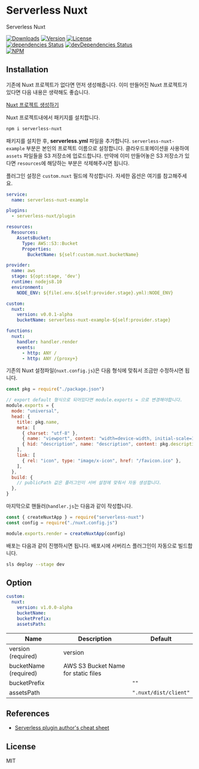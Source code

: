 # Serverless Nuxt

Serverless Nuxt

<p>
  <a href="https://npmcharts.com/compare/serverless-nuxt?minimal=true"><img alt="Downloads" src="https://img.shields.io/npm/dt/serverless-nuxt.svg" /></a>
  <a href="https://www.npmjs.com/package/serverless-nuxt"><img alt="Version" src="https://img.shields.io/npm/v/serverless-nuxt.svg" /></a>
  <a href="https://www.npmjs.com/package/serverless-nuxt"><img alt="License" src="https://img.shields.io/npm/l/serverless-nuxt.svg" /></a>
  <br />
  <a href="https://david-dm.org/corgidisco/serverless-nuxt"><img alt="dependencies Status" src="https://david-dm.org/corgidisco/serverless-nuxt/status.svg" /></a>
  <a href="https://david-dm.org/corgidisco/serverless-nuxt?type=dev"><img alt="devDependencies Status" src="https://david-dm.org/corgidisco/serverless-nuxt/dev-status.svg" /></a>
  <br />
  <a href="https://www.npmjs.com/package/serverless-nuxt"><img alt="NPM" src="https://nodei.co/npm/serverless-nuxt.png" /></a>
</p>

## Installation

기존에 Nuxt 프로젝트가 없다면 먼저 생성해줍니다. 이미 만들어진 Nuxt 프로젝트가 있다면 다음 내용은 생략해도 좋습니다.

[Nuxt 프로젝트 생성하기](https://nuxtjs.org/guide/installation/)

Nuxt 프로젝트내에서 패키지를 설치합니다.

```bash
npm i serverless-nuxt
```

패키지를 설치한 후, **serverless.yml** 파일을 추가합니다. `serverless-nuxt-example` 부분은 본인의 프로젝트 이름으로 설정합니다.
클라우드포메이션을 사용하여 `assets` 파일들을 S3 저장소에 업로드합니다. 만약에 이미 만들어놓은 S3 저장소가 있다면 `resources`에 해당하는 부분은 삭제해주시면 됩니다.

플러그인 설정은 `custom.nuxt` 필드에 작성합니다. 자세한 옵션은 여기를 참고해주세요.

```yml
service:
  name: serverless-nuxt-example

plugins:
  - serverless-nuxt/plugin

resources:
  Resources:
    AssetsBucket:
      Type: AWS::S3::Bucket
      Properties:
        BucketName: ${self:custom.nuxt.bucketName}

provider:
  name: aws
  stage: ${opt:stage, 'dev'}
  runtime: nodejs8.10
  environment:
    NODE_ENV: ${file(.env.${self:provider.stage}.yml):NODE_ENV}

custom:
  nuxt:
    version: v0.0.1-alpha
    bucketName: serverless-nuxt-example-${self:provider.stage}

functions:
  nuxt:
    handler: handler.render
    events:
      - http: ANY /
      - http: ANY /{proxy+}
```

기존의 Nuxt 설정파일(`nuxt.config.js`)은 다음 형식에 맞춰서 조금만 수정하시면 됩니다.

```js
const pkg = require("./package.json")

// export default 형식으로 되어있다면 module.exports = 으로 변경해야합니다.
module.exports = {
  mode: "universal",
  head: {
    title: pkg.name,
    meta: [
      { charset: "utf-8" },
      { name: "viewport", content: "width=device-width, initial-scale=1" },
      { hid: "description", name: "description", content: pkg.description },
    ],
    link: [
      { rel: "icon", type: "image/x-icon", href: "/favicon.ico" },
    ],
  },
  build: {
    // publicPath 값은 플러그인이 서버 설정에 맞춰서 자동 생성합니다.
  },
}
```

마지막으로 핸들러(`handler.js`는 다음과 같이 작성합니다.

```js
const { createNuxtApp } = require("serverless-nuxt")
const config = require("./nuxt.config.js")

module.exports.render = createNuxtApp(config)
```

배포는 다음과 같이 진행하시면 됩니다. 배포시에 서버리스 플러그인이 자동으로 빌드합니다.

```bash
sls deploy --stage dev
```

## Option

```yml
custom:
  nuxt:
    version: v1.0.0-alpha
    bucketName:
    bucketPrefix:
    assetsPath:
```

Name                 | Description | Default
---------------------| ----------- | ------- |
version (required)   | version     |
bucketName (required)| AWS S3 Bucket Name for static files
bucketPrefix         |  | `""`
assetsPath           |  | `".nuxt/dist/client"`


## References

- [Serverless plugin author's cheat sheet](https://gist.github.com/HyperBrain/50d38027a8f57778d5b0f135d80ea406)

## License

MIT
